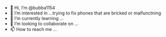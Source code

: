 - 👋 Hi, I’m @bubba1154
- 👀 I’m interested in ...trying to fix phones that are bricked or malfunctning
- 🌱 I’m currently learning ...
- 💞️ I’m looking to collaborate on ...
- 📫 How to reach me ...

<!---
bubba1154/bubba1154 is a ✨ special ✨ repository because its `README.md` (this file) appears on your GitHub profile.
You can click the Preview link to take a look at your changes.
--->
